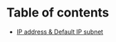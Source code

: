 # Table of contents

* [IP address & Default IP subnet](Documents/IP_address_and_Default_Subnet.md)
